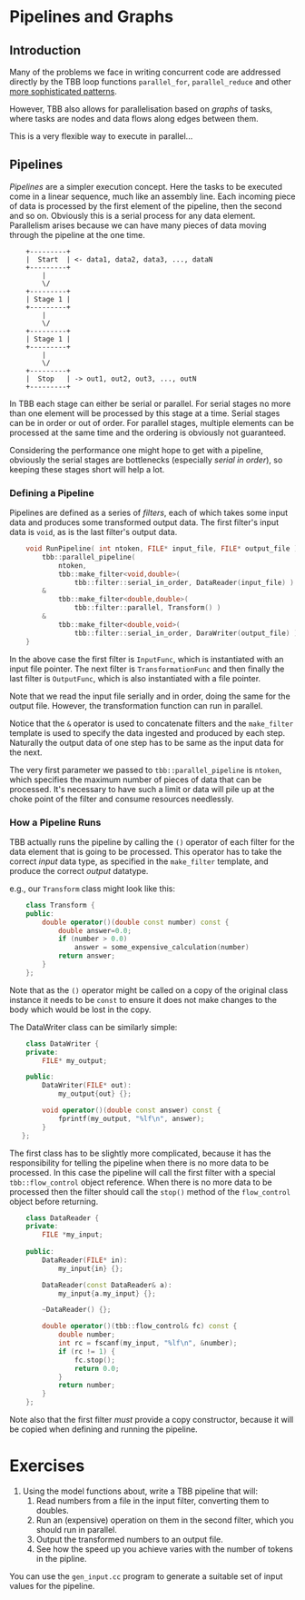 Pipelines and Graphs
=

Introduction
-

Many of the problems we face in writing concurrent code are addressed
directly by the TBB loop functions `parallel_for`, `parallel_reduce`
and other
[more sophisticated patterns](https://software.intel.com/en-us/node/506140).

However, TBB also allows for parallelisation based on *graphs* of
tasks, where tasks are nodes and data flows along edges between them.

This is a very flexible way to execute in parallel...


Pipelines
-

*Pipelines* are a simpler execution concept. Here the tasks to be
 executed come in a linear sequence, much like an assembly line. Each
 incoming piece of data is processed by the first element of the
 pipeline, then the second and so on. Obviously this is a serial
 process for any data element. Parallelism arises because we can have
 many pieces of data moving through the pipeline at the one time.

```
    +---------+
	|  Start  | <- data1, data2, data3, ..., dataN
	+---------+
	    |
		\/
	+---------+
	| Stage 1 |
	+---------+
	    |
		\/
	+---------+
	| Stage 1 |
	+---------+
	    |
		\/
	+---------+
	|  Stop   | -> out1, out2, out3, ..., outN
	+---------+
```

In TBB each stage can either be serial or parallel. For serial stages
no more than one element will be processed by this stage at a
time. Serial stages can be in order or out of order. For parallel
stages, multiple elements can be processed at the same time and the
ordering is obviously not guaranteed.

Considering the performance one might hope to get with a pipeline,
obviously the serial stages are bottlenecks (especially *serial in
order*), so keeping these stages short will help a lot.

### Defining a Pipeline

Pipelines are defined as a series of *filters*, each of which takes
some input data and produces some transformed output data. The first
filter's input data is `void`, as is the last filter's output data.

```cpp
    void RunPipeline( int ntoken, FILE* input_file, FILE* output_file ) {
        tbb::parallel_pipeline(
            ntoken,
            tbb::make_filter<void,double>(
                tbb::filter::serial_in_order, DataReader(input_file) )
        &
            tbb::make_filter<double,double>(
                tbb::filter::parallel, Transform() )
        &
            tbb::make_filter<double,void>(
                tbb::filter::serial_in_order, DaraWriter(output_file) );
    }
```

In the above case the first filter is `InputFunc`, which is
instantiated with an input file pointer. The next filter is
`TransformationFunc` and then finally the last filter is `OutputFunc`,
which is also instantiated with a file pointer.

Note that we read the input file serially and in order, doing the same
for the output file. However, the transformation function can run in
parallel.

Notice that the `&` operator is used to concatenate filters and the
`make_filter` template is used to specify the data ingested and
produced by each step. Naturally the output data of one step has to be
same as the input data for the next.

The very first parameter we passed to `tbb::parallel_pipeline` is
`ntoken`, which specifies the maximum number of pieces of data that
can be processed. It's necessary to have such a limit or data will
pile up at the choke point of the filter and consume resources
needlessly.


### How a Pipeline Runs

TBB actually runs the pipeline by calling the `()` operator of each
filter for the data element that is going to be processed. This
operator has to take the correct *input* data type, as specified in
the `make_filter` template, and produce the correct *output* datatype.

e.g., our `Transform` class might look like this:

```cpp
    class Transform {
    public:
        double operator()(double const number) const {
            double answer=0.0;
			if (number > 0.0)
				answer = some_expensive_calculation(number)
			return answer;
        }
    };
```

Note that as the `()` operator might be called on a copy of the
original class instance it needs to be `const` to ensure it does not
make changes to the body which would be lost in the copy.

The DataWriter class can be similarly simple:

```cpp
    class DataWriter {
    private:
        FILE* my_output;

    public:
	    DataWriter(FILE* out):
            my_output{out} {};

        void operator()(double const answer) const {
            fprintf(my_output, "%lf\n", answer);
        }
   };
```

The first class has to be slightly more complicated, because it has the
responsibility for telling the pipeline when there is no more data to
be processed. In this case the pipeline will call the first filter
with a special `tbb::flow_control` object reference. When there is no
more data to be processed then the filter should call the `stop()`
method of the `flow_control` object before returning.

```cpp
	class DataReader {
	private:
		FILE *my_input;
 
	public:
		DataReader(FILE* in):
			my_input{in} {};

	    DataReader(const DataReader& a):
			my_input{a.my_input} {};

	    ~DataReader() {};

	    double operator()(tbb::flow_control& fc) const {
            double number;
			int rc = fscanf(my_input, "%lf\n", &number);
			if (rc != 1) {
			    fc.stop();
				return 0.0;
			}
			return number;
		}
	};
```

Note also that the first filter *must* provide a copy constructor,
because it will be copied when defining and running the pipeline.

Exercises
=

1. Using the model functions about, write a TBB pipeline that will:
    1. Read numbers from a file in the input filter, converting them
       to doubles.
	1. Run an (expensive) operation on them in the second filter,
       which you should run in parallel.
	1. Output the transformed numbers to an output file.
	1. See how the speed up you achieve varies with the number of
       tokens in the pipline.

You can use the `gen_input.cc` program to generate a suitable set of
input values for the pipeline.

